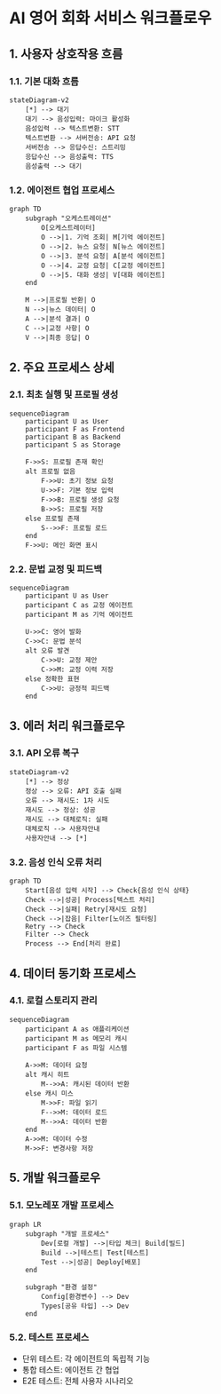 # AI 영어 회화 서비스 워크플로우

## 1. 사용자 상호작용 흐름

### 1.1. 기본 대화 흐름

```mermaid
stateDiagram-v2
    [*] --> 대기
    대기 --> 음성입력: 마이크 활성화
    음성입력 --> 텍스트변환: STT
    텍스트변환 --> 서버전송: API 요청
    서버전송 --> 응답수신: 스트리밍
    응답수신 --> 음성출력: TTS
    음성출력 --> 대기
```

### 1.2. 에이전트 협업 프로세스

```mermaid
graph TD
    subgraph "오케스트레이션"
        O[오케스트레이터]
        O -->|1. 기억 조회| M[기억 에이전트]
        O -->|2. 뉴스 요청| N[뉴스 에이전트]
        O -->|3. 분석 요청| A[분석 에이전트]
        O -->|4. 교정 요청| C[교정 에이전트]
        O -->|5. 대화 생성| V[대화 에이전트]
    end

    M -->|프로필 반환| O
    N -->|뉴스 데이터| O
    A -->|분석 결과| O
    C -->|교정 사항| O
    V -->|최종 응답| O
```

## 2. 주요 프로세스 상세

### 2.1. 최초 실행 및 프로필 생성

```mermaid
sequenceDiagram
    participant U as User
    participant F as Frontend
    participant B as Backend
    participant S as Storage

    F->>S: 프로필 존재 확인
    alt 프로필 없음
        F->>U: 초기 정보 요청
        U->>F: 기본 정보 입력
        F->>B: 프로필 생성 요청
        B->>S: 프로필 저장
    else 프로필 존재
        S-->>F: 프로필 로드
    end
    F->>U: 메인 화면 표시
```

### 2.2. 문법 교정 및 피드백

```mermaid
sequenceDiagram
    participant U as User
    participant C as 교정 에이전트
    participant M as 기억 에이전트

    U->>C: 영어 발화
    C->>C: 문법 분석
    alt 오류 발견
        C->>U: 교정 제안
        C->>M: 교정 이력 저장
    else 정확한 표현
        C->>U: 긍정적 피드백
    end
```

## 3. 에러 처리 워크플로우

### 3.1. API 오류 복구

```mermaid
stateDiagram-v2
    [*] --> 정상
    정상 --> 오류: API 호출 실패
    오류 --> 재시도: 1차 시도
    재시도 --> 정상: 성공
    재시도 --> 대체로직: 실패
    대체로직 --> 사용자안내
    사용자안내 --> [*]
```

### 3.2. 음성 인식 오류 처리

```mermaid
graph TD
    Start[음성 입력 시작] --> Check{음성 인식 상태}
    Check -->|성공| Process[텍스트 처리]
    Check -->|실패| Retry[재시도 요청]
    Check -->|잡음| Filter[노이즈 필터링]
    Retry --> Check
    Filter --> Check
    Process --> End[처리 완료]
```

## 4. 데이터 동기화 프로세스

### 4.1. 로컬 스토리지 관리

```mermaid
sequenceDiagram
    participant A as 애플리케이션
    participant M as 메모리 캐시
    participant F as 파일 시스템

    A->>M: 데이터 요청
    alt 캐시 히트
        M-->>A: 캐시된 데이터 반환
    else 캐시 미스
        M->>F: 파일 읽기
        F-->>M: 데이터 로드
        M-->>A: 데이터 반환
    end
    A->>M: 데이터 수정
    M->>F: 변경사항 저장
```

## 5. 개발 워크플로우

### 5.1. 모노레포 개발 프로세스

```mermaid
graph LR
    subgraph "개발 프로세스"
        Dev[로컬 개발] -->|타입 체크| Build[빌드]
        Build -->|테스트| Test[테스트]
        Test -->|성공| Deploy[배포]
    end

    subgraph "환경 설정"
        Config[환경변수] --> Dev
        Types[공유 타입] --> Dev
    end
```

### 5.2. 테스트 프로세스

- 단위 테스트: 각 에이전트의 독립적 기능
- 통합 테스트: 에이전트 간 협업
- E2E 테스트: 전체 사용자 시나리오
